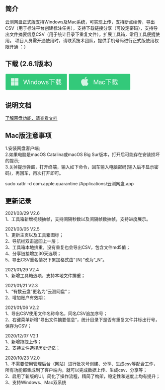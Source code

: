 ## 简介

云测网盘正式版支持Windows及Mac系统，可实现上传，支持断点续传，导出CSV（用于标注平台创建标注任务），支持下载链接分享（可设定密码），支持导出文件摘要信息CSV（用于统计目录下重复文件），扩展工具箱，常用工具便捷使用。
项目人员需开通使用时，请联系技术团队，提供手机号码进行正式版使用权限开通 ：）

## 下载  (2.6.1版本)

[![](./images/windows.png)](http://ysdm.yscdn.testin.cn/pan/581242/download20210409/testin_pan_win_setup_2.6.1.exe?e=1649474260&token=zWgdjdRsH7WGyRTkxjc31KVUk1X8EoyE9qStHqaU:8RSBVxPoc7xpduESJx7MR_eQoCs=)
[![](./images/mac.png)](http://ysdm.yscdn.testin.cn/pan/581242/download20210409/testin_pan_mac_setup_2.6.1.dmg?e=1649474095&token=zWgdjdRsH7WGyRTkxjc31KVUk1X8EoyE9qStHqaU:Vi2MyRUVgxl6-C4Qv9LNSEJjO7s=)

## 说明文档 
[了解网盘功能，请查看文档](https://testindata.gitbook.io/label/pan/files)  

## Mac版注意事项
1.安装网盘客户端;  
2.如果电脑是macOS Catalina或macOS Big Sur版本，打开后可能存在安装损坏的提示;  
3.关掉提示弹窗，打开终端，输入如下命令，回车输入电脑密码(输入后不显示密码)，再回车，再次打开即可。  

sudo xattr -d com.apple.quarantine /Applications/云测网盘.app

## 更新记录  
2021/03/29 V2.6  
1、工具箱新增视频抽帧，支持间隔秒数以及间隔帧数抽帧，支持进度展示。  

2021/03/05  V2.5  
1、更新主页以及工具箱图标；  
2、导航栏双击返回上一层；  
3、工具箱本地排重，没有重复也会导出CSV，包含文件md5值；  
4、分享链接增加30天选项；  
5、导出CSV重名情况下累加格式由“（N）”改为“_N”。  

2021/01/29  V2.4  
1、新增工具箱选项，支持本地文件排重；  

2021/01/21  V2.3  
1、“有数云盘”更名为“云测网盘”；  
2、增加账户有效期；  

2021/01/06  V2.2  
1、导出CSV使用文件名称命名，同名CSV追加序号；  
2、右键菜单新增“导出文件摘要信息”，统计目录下是否有重复文件并标出行号，保存为CSV；  

2020/12/07  V2.1  
1、新增拖拽上传；  
2、支持文件选择历史记忆；  

2020/10/23  V2.0  
1、不需要使用管理后台（网站）进行批次号创建、分享、生成csv等配合工作，所有功能都集成到了客户端内，就可以完成数据上传、生成csv、分享等；  
2、启用了新版的UI，简化了操作流程，精简了构架，稳定性和速度上均有提升；  
3、支持Windows、Mac双系统
